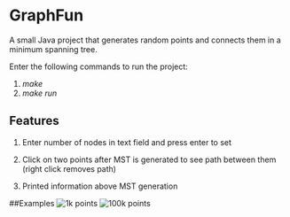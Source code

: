 # GraphFun
A small Java project that generates random points and connects them in a
minimum spanning tree.

Enter the following commands to run the project:
1. *make*
2. *make run*

## Features
1. Enter number of nodes in text field and press enter to set

2. Click on two points after MST is generated to see path between them (right
click removes path)

3. Printed information above MST generation

##Examples
![1k points](https://raw.github.com/FluxLemur/GraphFun/master/snapshots/graph3.png)
![100k points](https://raw.github.com/FluxLemur/GraphFun/master/snapshots/graph4.png)
